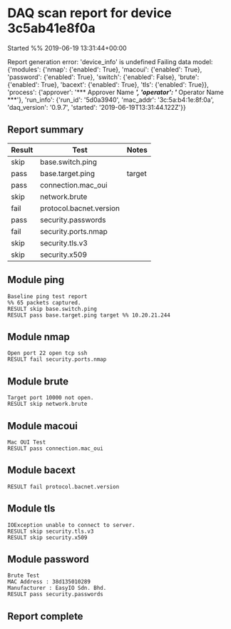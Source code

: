 # DAQ scan report for device 3c5ab41e8f0a
Started %% 2019-06-19 13:31:44+00:00

Report generation error: 'device_info' is undefined
Failing data model:
{'modules': {'nmap': {'enabled': True}, 'macoui': {'enabled': True}, 'password': {'enabled': True}, 'switch': {'enabled': False}, 'brute': {'enabled': True}, 'bacext': {'enabled': True}, 'tls': {'enabled': True}}, 'process': {'approver': '*** Approver Name ***', 'operator': '*** Operator Name ***'}, 'run_info': {'run_id': '5d0a3940', 'mac_addr': '3c:5a:b4:1e:8f:0a', 'daq_version': '0.9.7', 'started': '2019-06-19T13:31:44.122Z'}}

## Report summary

|Result|Test|Notes|
|---|---|---|
|skip|base.switch.ping||
|pass|base.target.ping|target |
|pass|connection.mac_oui||
|skip|network.brute||
|fail|protocol.bacnet.version||
|pass|security.passwords||
|fail|security.ports.nmap||
|skip|security.tls.v3||
|skip|security.x509||

## Module ping

```
Baseline ping test report
%% 65 packets captured.
RESULT skip base.switch.ping
RESULT pass base.target.ping target %% 10.20.21.244
```

## Module nmap

```
Open port 22 open tcp ssh
RESULT fail security.ports.nmap
```

## Module brute

```
Target port 10000 not open.
RESULT skip network.brute
```

## Module macoui

```
Mac OUI Test
RESULT pass connection.mac_oui
```

## Module bacext

```
RESULT fail protocol.bacnet.version
```

## Module tls

```
IOException unable to connect to server.
RESULT skip security.tls.v3
RESULT skip security.x509
```

## Module password

```
Brute Test
MAC Address : 38d135010289
Manufacturer : EasyIO Sdn. Bhd.
RESULT pass security.passwords
```

## Report complete

